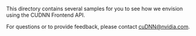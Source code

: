 This directory contains several samples for you to see how we envision using the CUDNN Frontend API.


For questions or to provide feedback, please contact cuDNN@nvidia.com.
